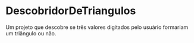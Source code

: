 # DescobridorDeTriangulos
Um projeto que descobre se três valores digitados pelo usuário formariam um triângulo ou não.
